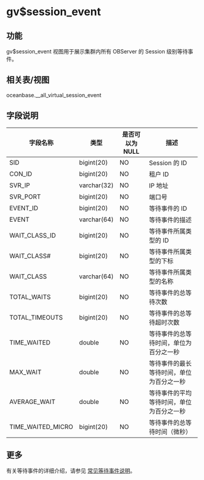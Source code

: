 gv$session_event 
=====================================



功能 
-----------

gv$session_event 视图用于展示集群内所有 OBServer 的 Session 级别等待事件。

相关表/视图 
---------------

oceanbase.__all_virtual_session_event

字段说明 
-------------



|     **字段名称**      |   **类型**    | **是否可以为 NULL** |        **描述**        |
|-------------------|-------------|----------------|----------------------|
| SID               | bigint(20)  | NO             | Session 的 ID         |
| CON_ID            | bigint(20)  | NO             | 租户 ID                |
| SVR_IP            | varchar(32) | NO             | IP 地址                |
| SVR_PORT          | bigint(20)  | NO             | 端口号                  |
| EVENT_ID          | bigint(20)  | NO             | 等待事件的 ID             |
| EVENT             | varchar(64) | NO             | 等待事件的描述              |
| WAIT_CLASS_ID     | bigint(20)  | NO             | 等待事件所属类型的 ID         |
| WAIT_CLASS#       | bigint(20)  | NO             | 等待事件所属类型的下标          |
| WAIT_CLASS        | varchar(64) | NO             | 等待事件所属类型的名称          |
| TOTAL_WAITS       | bigint(20)  | NO             | 等待事件的总等待次数           |
| TOTAL_TIMEOUTS    | bigint(20)  | NO             | 等待事件的总等待超时次数         |
| TIME_WAITED       | double      | NO             | 等待事件的总等待时间，单位为百分之一秒  |
| MAX_WAIT          | double      | NO             | 等待事件的最长等待时间，单位为百分之一秒 |
| AVERAGE_WAIT      | double      | NO             | 等待事件的平均等待时间，单位为百分之一秒 |
| TIME_WAITED_MICRO | bigint(20)  | NO             | 等待事件的总等待时间（微秒）       |


## 更多
有关等待事件的详细介绍，请参见 [常见等待事件说明](../4.wait-event-description.md)。
